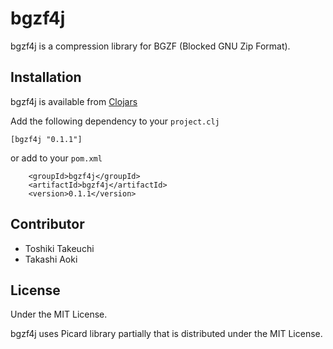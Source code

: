 # bgzf4j

bgzf4j is a compression library for BGZF (Blocked GNU Zip Format).

## Installation

bgzf4j is available from [Clojars](https://clojars.org/bgzf4j)

Add the following dependency to your `project.clj`

```
[bgzf4j "0.1.1"]
```

or add to your `pom.xml`

```
    <groupId>bgzf4j</groupId>
    <artifactId>bgzf4j</artifactId>
    <version>0.1.1</version>
```

## Contributor

* Toshiki Takeuchi
* Takashi Aoki

## License

Under the MIT License.

bgzf4j uses Picard library partially that is distributed under the MIT License.
